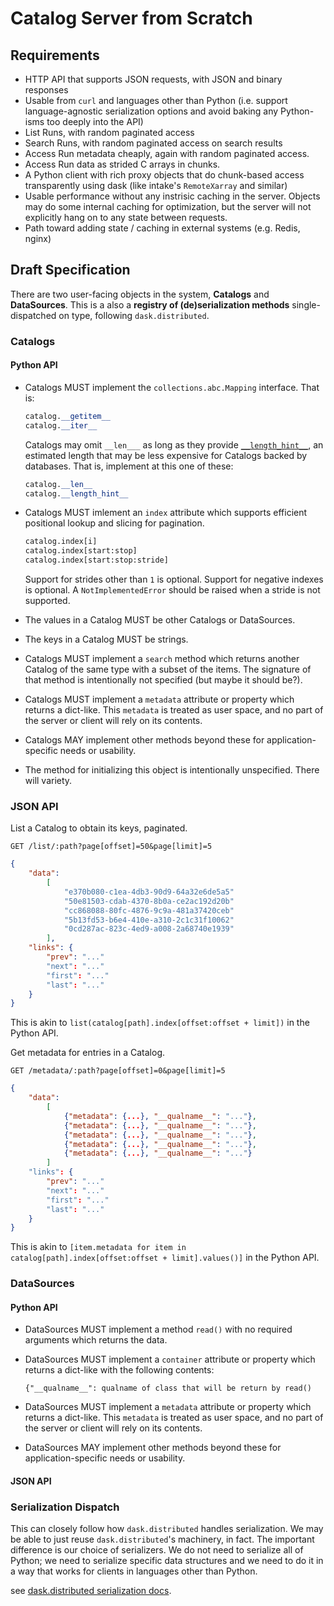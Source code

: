 # Catalog Server from Scratch

## Requirements

* HTTP API that supports JSON requests, with JSON and binary responses
* Usable from ``curl`` and languages other than Python (i.e. support
  language-agnostic serialization options and avoid baking any Python-isms too
  deeply into the API)
* List Runs, with random paginated access
* Search Runs, with random paginated access on search results
* Access Run metadata cheaply, again with random paginated access.
* Access Run data as strided C arrays in chunks.
* A Python client with rich proxy objects that do chunk-based access
  transparently using dask (like intake's `RemoteXarray` and similar)
* Usable performance without any instrisic caching in the server. Objects may
  do some internal caching for optimization, but the server will not explicitly
  hang on to any state between requests.
* Path toward adding state / caching in external systems (e.g. Redis, nginx)

## Draft Specification

There are two user-facing objects in the system, **Catalogs** and
**DataSources**. This is a also a **registry of (de)serialization methods**
single-dispatched on type, following ``dask.distributed``.

### Catalogs

#### Python API

* Catalogs MUST implement the ``collections.abc.Mapping`` interface. That is:

  ```python
  catalog.__getitem__
  catalog.__iter__
  ```

  Catalogs may omit ``__len___`` as long as they provide
  [``__length_hint__``](https://www.python.org/dev/peps/pep-0424/), an estimated
  length that may be less expensive for Catalogs backed by databases. That is,
  implement at this one of these:

  ```python
  catalog.__len__
  catalog.__length_hint__
  ```

* Catalogs MUST imlement an ``index`` attribute which supports efficient
  positional lookup and slicing for pagination.

  ```python
  catalog.index[i]
  catalog.index[start:stop]
  catalog.index[start:stop:stride]
  ```

  Support for strides other than ``1`` is optional. Support for negative indexes
  is optional. A ``NotImplementedError`` should be raised when a stride is not
  supported.

* The values in a Catalog MUST be other Catalogs or DataSources.

* The keys in a Catalog MUST be strings.

* Catalogs MUST implement a ``search`` method which returns another Catalog
  of the same type with a subset of the items. The signature of that method is
  intentionally not specified (but maybe it should be?).

* Catalogs MUST implement a ``metadata`` attribute or property which
  returns a dict-like. This ``metadata`` is treated as user space, and no part
  of the server or client will rely on its contents.

* Catalogs MAY implement other methods beyond these for application-specific
  needs or usability.

* The method for initializing this object is intentionally unspecified. There
  will variety.

### JSON API

List a Catalog to obtain its keys, paginated.

```
GET /list/:path?page[offset]=50&page[limit]=5
```

```json
{
    "data":
        [
            "e370b080-c1ea-4db3-90d9-64a32e6de5a5"
            "50e81503-cdab-4370-8b0a-ce2ac192d20b"
            "cc868088-80fc-4876-9c9a-481a37420ceb"
            "5b13fd53-b6e4-410e-a310-2c1c31f10062"
            "0cd287ac-823c-4ed9-a008-2a68740e1939"
        ],
    "links": {
        "prev": "..."
        "next": "..."
        "first": "..."
        "last": "..."
    }
}
```

This is akin to ``list(catalog[path].index[offset:offset + limit])`` in the
Python API.

Get metadata for entries in a Catalog.

```
GET /metadata/:path?page[offset]=0&page[limit]=5
```

```json
{
    "data":
        [
            {"metadata": {...}, "__qualname__": "..."},
            {"metadata": {...}, "__qualname__": "..."},
            {"metadata": {...}, "__qualname__": "..."},
            {"metadata": {...}, "__qualname__": "..."},
            {"metadata": {...}, "__qualname__": "..."}
        ]
    "links": {
        "prev": "..."
        "next": "..."
        "first": "..."
        "last": "..."
    }
}
```

This is akin to
``[item.metadata for item in catalog[path].index[offset:offset + limit].values()]``
in the Python API.

### DataSources

#### Python API

* DataSources MUST implement a method ``read()`` with no required arguments
  which returns the data.

* DataSources MUST implement a ``container`` attribute or property which returns
  a dict-like with the following contents:

  ```
  {"__qualname__": qualname of class that will be return by read()
  ```
* DataSources MUST implement a ``metadata`` attribute or property which returns a
  dict-like. This ``metadata`` is treated as user space, and no part of the
  server or client will rely on its contents.

* DataSources MAY implement other methods beyond these for application-specific
  needs or usability.

#### JSON API

### Serialization Dispatch

This can closely follow how `dask.distributed` handles serialization. We may be
able to just reuse `dask.distributed`'s machinery, in fact. The important
difference is our choice of serializers. We do not need to serialize all of
Python; we need to serialize specific data structures and we need to do it in a
way that works for clients in languages other than Python.

see [dask.distributed serialization docs](https://distributed.dask.org/en/latest/serialization.html).
